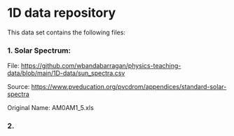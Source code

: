 # 1D data repository

This data set contains the following files:

### 1. Solar Spectrum:

File: https://github.com/wbandabarragan/physics-teaching-data/blob/main/1D-data/sun_spectra.csv

Source: https://www.pveducation.org/pvcdrom/appendices/standard-solar-spectra

Original Name: AM0AM1_5.xls

### 2.

